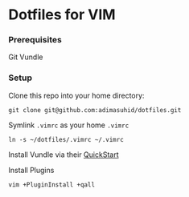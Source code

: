# Dotfiles for VIM

### Prerequisites

Git
Vundle

### Setup

Clone this repo into your home directory:

```
git clone git@github.com:adimasuhid/dotfiles.git
```

Symlink `.vimrc` as your home `.vimrc` 

```
ln -s ~/dotfiles/.vimrc ~/.vimrc
```

Install Vundle via their [QuickStart](https://github.com/VundleVim/Vundle.vim)

Install Plugins

```
vim +PluginInstall +qall
```
